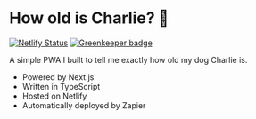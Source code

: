 # How old is Charlie? 🐶

[![Netlify Status](https://api.netlify.com/api/v1/badges/4204f767-c7ce-4f8b-8f04-3cef01968b71/deploy-status)](https://app.netlify.com/sites/modest-hermann-de192b/deploys) [![Greenkeeper badge](https://badges.greenkeeper.io/maccuaa/charlie.svg)](https://greenkeeper.io/)

A simple PWA I built to tell me exactly how old my dog Charlie is.

- Powered by Next.js
- Written in TypeScript
- Hosted on Netlify
- Automatically deployed by Zapier
